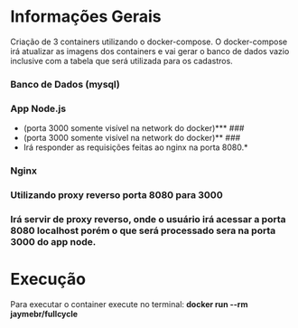 # Informações Gerais

Criação de 3 containers utilizando o docker-compose. O docker-compose irá atualizar as imagens dos containers e vai gerar o banco de dados vazio inclusive com a tabela que será utilizada para os cadastros.

### **Banco de Dados (mysql)** ###
### **App Node.js** ###
* (porta 3000 somente visível na network do docker)*** ###
* (porta 3000 somente visível na network do docker)** ###
* Irá responder as requisições feitas ao nginx na porta 8080.*

### **Nginx** ###
### Utilizando proxy reverso porta 8080 para 3000
### Irá servir de proxy reverso, onde o usuário irá acessar a porta 8080 localhost porém o que será processado sera na porta 3000 do app node.

# Execução

Para executar o container execute no terminal:  **docker run --rm jaymebr/fullcycle**
